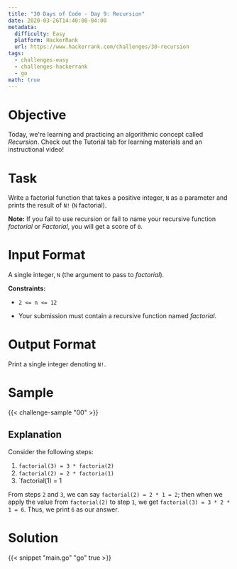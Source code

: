 ```yaml
---
title: "30 Days of Code - Day 9: Recursion"
date: 2020-03-26T14:40:00-04:00
metadata:
  difficulty: Easy
  platform: HackerRank
  url: https://www.hackerrank.com/challenges/30-recursion
tags:
  - challenges-easy
  - challenges-hackerrank
  - go
math: true
---
```


# Objective

Today, we're learning and practicing an algorithmic concept called *Recursion*.
Check out the Tutorial tab for learning materials and an instructional video!

# Task

Write a factorial function that takes a positive integer, `N` as a parameter
and prints the result of `N!` (`N` factorial).

**Note:** If you fail to use recursion or fail to name your recursive function
*factorial* or *Factorial*, you will get a score of `0`.

# Input Format

A single integer, `N` (the argument to pass to *factorial*).

**Constraints:**

* `2 <= n <= 12`

* Your submission must contain a recursive function named *factorial*.

# Output Format

Print a single integer denoting `N!`.

# Sample

{{< challenge-sample "00" >}}

## Explanation

Consider the following steps:

1. `factorial(3) = 3 * factoria(2)`
2. `factorial(2) = 2 * factoria(1)`
3. `factorial(1) = 1

From steps `2` and `3`, we can say `factorial(2) = 2 * 1 = 2`; then when we
apply the value from `factorial(2)` to step `1`, we get `factorial(3) = 3 * 2 *
1 = 6`. Thus, we print `6` as our answer.

# Solution

{{< snippet "main.go" "go" true >}}

